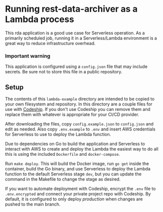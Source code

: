 # Running rest-data-archiver as a Lambda process

This rda application is a good use case for Serverless operation. As a primarily 
scheduled job, running it in a Serverless/Lambda environment is a great way to
reduce infrastructure overhead.

### Important warning

This application is configured using a `config.json` file that may include
secrets. Be sure not to store this file in a public repository. 

## Setup

The contents of this `lambda-example` directory are intended to be copied to
your own filesystem and repository. In this directory are a couple files for use
with [Codeship](https://codeship.com). If you don't use Codeship you can remove
them and replace them with whatever is appropriate for your CI/CD provider. 

After downloading the files, copy `config.example.json` to `config.json` and
edit as needed. Also copy `.env.example` to `.env` and insert AWS credentials
for Serverless to use to deploy the Lambda function. 

Due to dependencies on Go to build the application and Serverless to interact
with AWS to create and deploy the Lambda the easiest way to do all this is using
the included `Dockerfile` and `docker-compose`.

Run `make deploy`. This will build the Docker image, run `go get` inside the
container, build the Go binary, and use Serverless to deploy the Lambda function
to the default Serverless stage `dev`, but you can update the command in the
Makefile to change the stage as desired. 

If you want to automate deployment with Codeship, encrypt the `.env` file to 
`.env.encrypted` and connect your private project repo with Codeship. By
default, it is configured to only deploy _production_ when changes are pushed to
the main branch. 
